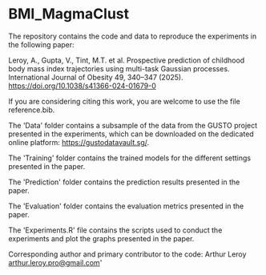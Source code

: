 # BMI_MagmaClust
The repository contains the code and data to reproduce the experiments in the following paper: 

Leroy, A., Gupta, V., Tint, M.T. et al. Prospective prediction of childhood body mass index trajectories using multi-task Gaussian processes.
International Journal of Obesity 49, 340–347 (2025).
https://doi.org/10.1038/s41366-024-01679-0

If you are considering citing this work, you are welcome to use the file reference.bib.

The 'Data' folder contains a subsample of the data from the GUSTO project presented in the experiments, which can be downloaded on the dedicated online platform: https://gustodatavault.sg/.

The 'Training' folder contains the trained models for the different settings presented in the paper.

The 'Prediction' folder contains the prediction results presented in the paper.

The 'Evaluation' folder contains the evaluation metrics presented in the paper.

The 'Experiments.R' file contains the scripts used to conduct the experiments and plot the graphs presented in the paper.

Corresponding author and primary contributor to the code: Arthur Leroy arthur.leroy.pro@gmail.com'
